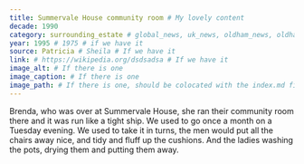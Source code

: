 ```yaml
---
title: Summervale House community room # My lovely content
decade: 1990
category: surrounding_estate # global_news, uk_news, oldham_news, oldham_history, towers, surrounding_estate # Always exactly one category
year: 1995 # 1975 # if we have it
source: Patricia # Sheila # If we have it
link: # https://wikipedia.org/dsdsadsa # If we have it
image_alt: # If there is one
image_caption: # If there is one
image_path: # If there is one, should be colocated with the index.md file in the folder
---
```


Brenda, who was over at Summervale House, she ran their community room there and it was run like a tight ship. We used to go once a month on a Tuesday evening. We used to take it in turns, the men would put all the chairs away nice, and tidy and fluff up the cushions. And the ladies washing the pots, drying them and putting them away.